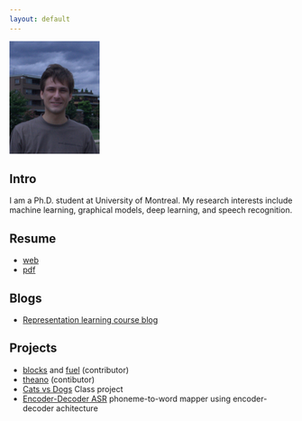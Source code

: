```yaml
---
layout: default
---
```


![Photo](/assets/dmitry_serdyuk.jpg)

Intro  
-----  
I am a Ph.D. student at University of 
Montreal. My research interests include
machine learning, graphical models, 
deep learning, and speech recognition.  

Resume
--------
- [web](resume.html)
- [pdf](/assets/Dmitriy_Serdyuk.pdf)

Blogs
-----
- [Representation learning course blog](http://deep-representation-learning.blogspot.ca/)

Projects
--------
- [blocks](http:/github/bartvm/blocks) and [fuel](http:/github/bartvm/fuel) (contributor)
- [theano](http:/github/Theano/Theano) (contibutor)
- [Cats vs Dogs](git@github.com:dmitriy-serdyuk/cats_vs_dogs.git) Class project
- [Encoder-Decoder ASR](https://github.com/dmitriy-serdyuk/EncDecASR/tree/speech) phoneme-to-word mapper using encoder-decoder achitecture

